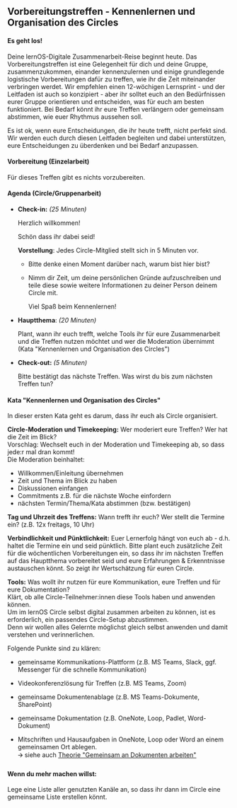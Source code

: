 ## Vorbereitungstreffen - Kennenlernen und Organisation des Circles

#### Es geht los!

Deine lernOS-Digitale Zusammenarbeit-Reise beginnt heute. Das
Vorbereitungstreffen ist eine Gelegenheit für dich und deine Gruppe,
zusammenzukommen, einander kennenzulernen und einige grundlegende
logistische Vorbereitungen dafür zu treffen, wie ihr die Zeit
miteinander verbringen werdet. Wir empfehlen einen 12-wöchigen
Lernsprint - und der Leitfaden ist auch so konzipiert - aber ihr solltet
euch an den Bedürfnissen eurer Gruppe orientieren und entscheiden, was
für euch am besten funktioniert. Bei Bedarf könnt ihr eure Treffen
verlängern oder gemeinsam abstimmen, wie euer Rhythmus aussehen soll.

Es ist ok, wenn eure Entscheidungen, die ihr heute trefft, nicht perfekt
sind. Wir werden euch durch diesen Leitfaden begleiten und dabei
unterstützen, eure Entscheidungen zu überdenken und bei Bedarf
anzupassen.

#### Vorbereitung (Einzelarbeit)

Für dieses Treffen gibt es nichts vorzubereiten.

#### Agenda (Circle/Gruppenarbeit)

- **Check-in:** *(25 Minuten)*

    Herzlich willkommen!

    Schön dass ihr dabei seid!
 
    **Vorstellung**: Jedes Circle-Mitglied stellt sich in 5 Minuten vor.

    - Bitte denke einen Moment darüber nach, warum bist hier bist?

    - Nimm dir Zeit, um deine persönlichen Gründe aufzuschreiben und teile
      diese sowie weitere Informationen zu deiner Person deinem Circle mit.

      Viel Spaß beim Kennenlernen!

- **Hauptthema**: *(20 Minuten)*

    Plant, wann ihr euch trefft, welche Tools ihr für eure Zusammenarbeit
    und die Treffen nutzen möchtet und wer die Moderation übernimmt (Kata
    "Kennenlernen und Organisation des
    Circles")

- **Check-out:** *(5 Minuten)*

    Bitte bestätigt das nächste Treffen. Was wirst du bis zum nächsten
    Treffen tun?

#### Kata "Kennenlernen und Organisation des Circles"

In dieser ersten Kata geht es darum, dass ihr euch als Circle
organisiert.

**Circle-Moderation und Timekeeping:** Wer moderiert eure Treffen? Wer
hat die Zeit im Blick?  
Vorschlag: Wechselt euch in der Moderation und Timekeeping ab, so dass
jede:r mal dran kommt!  
Die Moderation beinhaltet:

- Willkommen/Einleitung übernehmen
- Zeit und Thema im Blick zu haben
- Diskussionen einfangen
- Commitments z.B. für die nächste Woche einfordern
- nächsten Termin/Thema/Kata abstimmen (bzw. bestätigen)

**Tag und Uhrzeit des Treffens:** Wann trefft ihr euch? Wer stellt die
  Termine ein? (z.B. 12x freitags, 10 Uhr)

**Verbindlichkeit und Pünktlichkeit:** Euer Lernerfolg hängt von euch
  ab - d.h. haltet die Termine ein und seid pünktlich. Bitte plant euch
  zusätzliche Zeit für die wöchentlichen Vorbereitungen ein, so dass ihr
  im nächsten Treffen auf das Hauptthema vorbereitet seid und eure
  Erfahrungen & Erkenntnisse austauschen könnt. So zeigt ihr
  Wertschätzung für euren Circle.

**Tools:** Was wollt ihr nutzen für eure Kommunikation, eure Treffen
  und für eure Dokumentation?  
  Klärt, ob alle Circle-Teilnehmer:innen diese Tools haben und anwenden
  können.  
  Um im lernOS Circle selbst digital zusammen arbeiten zu können, ist es
  erforderlich, ein passendes Circle-Setup abzustimmen.  
  Denn wir wollen alles Gelernte möglichst gleich selbst anwenden und
  damit verstehen und verinnerlichen.

  Folgende Punkte sind zu klären:

- gemeinsame Kommunikations-Plattform (z.B. MS Teams, Slack, ggf.
  Messenger für die schnelle Kommunikation)

- Videokonferenzlösung für Treffen (z.B. MS Teams, Zoom)

- gemeinsame Dokumentenablage (z.B. MS Teams-Dokumente, SharePoint)

- gemeinsame Dokumentation (z.B. OneNote, Loop, Padlet, Word-Dokument)

- Mitschriften und Hausaufgaben in OneNote, Loop oder Word an einem
  gemeinsamen Ort ablegen.  
  🡪 siehe auch [Theorie "Gemeinsam an Dokumenten arbeiten"](5-01-Theorie-Grundlagen-der-Zusammenarbeit.md#gemeinsam-an-dokumenten-arbeiten)

#### Wenn du mehr machen willst: 

Lege eine Liste aller genutzten Kanäle an, so dass ihr dann im Circle
eine gemeinsame Liste erstellen könnt.